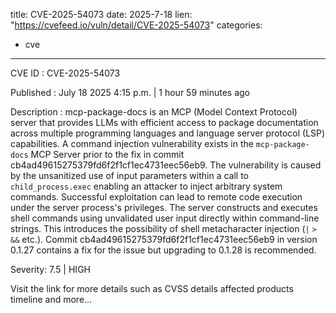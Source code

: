  
title: CVE-2025-54073
date: 2025-7-18
lien: "https://cvefeed.io/vuln/detail/CVE-2025-54073"
categories:
  - cve
---

CVE ID : CVE-2025-54073

Published :  July 18
2025
4:15 p.m. | 1 hour
59 minutes ago

Description : mcp-package-docs is an MCP (Model Context Protocol) server that provides LLMs with efficient access to package documentation across multiple programming languages and language server protocol (LSP) capabilities. A command injection vulnerability exists in the `mcp-package-docs` MCP Server prior to the fix in commit cb4ad49615275379fd6f2f1cf1ec4731eec56eb9. The vulnerability is caused by the unsanitized use of input parameters within a call to `child_process.exec`
enabling an attacker to inject arbitrary system commands. Successful exploitation can lead to remote code execution under the server process's privileges. The server constructs and executes shell commands using unvalidated user input directly within command-line strings. This introduces the possibility of shell metacharacter injection (`|`
`>`
`&&`
etc.). Commit cb4ad49615275379fd6f2f1cf1ec4731eec56eb9 in version 0.1.27 contains a fix for the issue
but upgrading to 0.1.28 is recommended.

Severity: 7.5 | HIGH

Visit the link for more details
such as CVSS details
affected products
timeline
and more...
